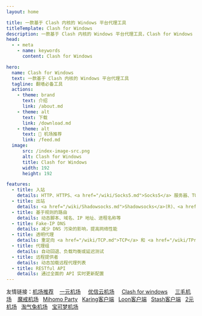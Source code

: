 ```yaml
---
layout: home

title: 一款基于 Clash 内核的 Windows 平台代理工具
titleTemplate: Clash for Windows
description: 一款基于 Clash 内核的 Windows 平台代理工具，Clash for Windows
head:
  - - meta
    - name: keywords
      content: Clash for Windows

hero:
  name: Clash for Windows
  text: 一款基于 Clash 内核的 Windows 平台代理工具
  tagline: 翻墙必备工具
  actions:
    - theme: brand
      text: 介绍
      link: /about.md
    - theme: alt
      text: 下载
      link: /download.md
    - theme: alt
      text: 🎉 机场推荐
      link: /feed.md
  image:
      src: /index-image-src.png
      alt: Clash for Windows
      title: Clash for Windows
      width: 192
      height: 192

features:
  - title: 入站
    details: HTTP、HTTPS、<a href="/wiki/Socks5.md">Socks5</a> 服务器、TUN 设备
  - title: 出站
    details: <a href="/wiki/Shadowsocks.md">Shadowsocks</a>(R)、<a href="/wiki/VMess.md">VMess</a>、<a href="/wiki/Trojan.md">Trojan</a>、<a href="/wiki/Snell.md">Snell</a>、<a href="/wiki/Socks5.md">Socks5</a>、HTTP(S)、<a href="/wiki/Wireguard.md">Wireguard</a>
  - title: 基于规则的路由
    details: 动态脚本、域名、IP 地址、进程名称等
  - title: Fake-IP DNS
    details: 减少 DNS 污染的影响，提高网络性能
  - title: 透明代理
    details: 重定向 <a href="/wiki/TCP.md">TCP</a> 和 <a href="/wiki/TProxy.md">TProxy TCP/UDP</a>，自动路由表/规则管理
  - title: 代理组
    details: 自动回退、负载均衡或延迟测试
  - title: 远程提供者
    details: 动态加载远程代理列表
  - title: RESTful API
    details: 通过全面的 API 实时更新配置
---
```


友情链接：<a href="https://jichangtuijian.uk" target="_blank">机场推荐</a> &nbsp; &nbsp;<a href="https://一元.online" target="_blank">一元机场</a> &nbsp; &nbsp;   <a href="https://youxinyun.bid" target="_blank">优信云机场</a> &nbsp; &nbsp;   <a href="https://www.clashcn.org" target="_blank">Clash for windows</a> &nbsp; &nbsp; <a href="https://3mao.bid" target="_blank">三毛机场</a> &nbsp; &nbsp;<a href="https://mojie.uk" target="_blank">魔戒机场</a>&nbsp; &nbsp;<a href="https://mihomoparty.bid" target="_blank">Mihomo Party</a>&nbsp; &nbsp;<a href="https://karing.uk" target="_blank">Karing客户端</a>&nbsp; &nbsp;<a href="https://nsloon.uk" target="_blank">Loon客户端</a>&nbsp; &nbsp;<a href="https://stashapp.uk" target="_blank">Stash客户端</a>&nbsp; &nbsp;<a href="https://2yuan.uk" target="_blank">2元机场</a>&nbsp; &nbsp;<a href="https://taoqitu.uk" target="_blank">淘气兔机场</a>&nbsp; &nbsp;<a href="https://baokemeng.bid" target="_blank">宝可梦机场</a>
<style>
:root {
  --vp-home-hero-name-color: transparent;
  --vp-home-hero-name-background: -webkit-linear-gradient(120deg, #bd34fe 30%, #41d1ff);

  --vp-home-hero-image-background-image: linear-gradient(-45deg, #bd34fe 50%, #47caff 50%);
  --vp-home-hero-image-filter: blur(44px);
}

@media (min-width: 640px) {
  :root {
    --vp-home-hero-image-filter: blur(56px);
  }
}

@media (min-width: 960px) {
  :root {
    --vp-home-hero-image-filter: blur(68px);
  }
}
</style>

<Confetti />

